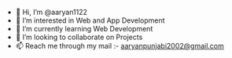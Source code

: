 - 👋 Hi, I’m @aaryan1122
- 👀 I’m interested in Web and App Development 
- 🌱 I’m currently learning Web Development 
- 💞️ I’m looking to collaborate on Projects 
- 📫 Reach me through my mail :- aaryanpunjabi2002@gmail.com

<!---
aaryan1122/aaryan1122 is a ✨ special ✨ repository because its `README.md` (this file) appears on your GitHub profile.
You can click the Preview link to take a look at your changes.
--->

